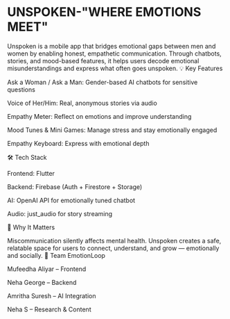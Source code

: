 # UNSPOKEN-"WHERE EMOTIONS MEET"


Unspoken is a mobile app that bridges emotional gaps between men and women by enabling honest, empathetic communication. Through chatbots, stories, and mood-based features, it helps users decode emotional misunderstandings and express what often goes unspoken. 💡 Key Features

Ask a Woman / Ask a Man: Gender-based AI chatbots for sensitive questions

Voice of Her/Him: Real, anonymous stories via audio

Empathy Meter: Reflect on emotions and improve understanding

Mood Tunes & Mini Games: Manage stress and stay emotionally engaged

Empathy Keyboard: Express with emotional depth

🛠️ Tech Stack

Frontend: Flutter

Backend: Firebase (Auth + Firestore + Storage)

AI: OpenAI API for emotionally tuned chatbot

Audio: just_audio for story streaming

🚀 Why It Matters

Miscommunication silently affects mental health. Unspoken creates a safe, relatable space for users to connect, understand, and grow — emotionally and socially. 👥 Team EmotionLoop

Mufeedha Aliyar – Frontend

Neha George – Backend

Amritha Suresh – AI Integration

Neha S – Research & Content
